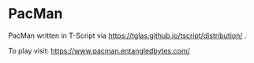 # PacMan
PacMan written in T-Script via https://tglas.github.io/tscript/distribution/ .

To play visit: https://www.pacman.entangledbytes.com/
